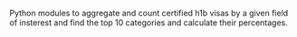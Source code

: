 Python modules to aggregate and count certified h1b visas by a given field of insterest and find the top 10 categories and calculate their percentages.
